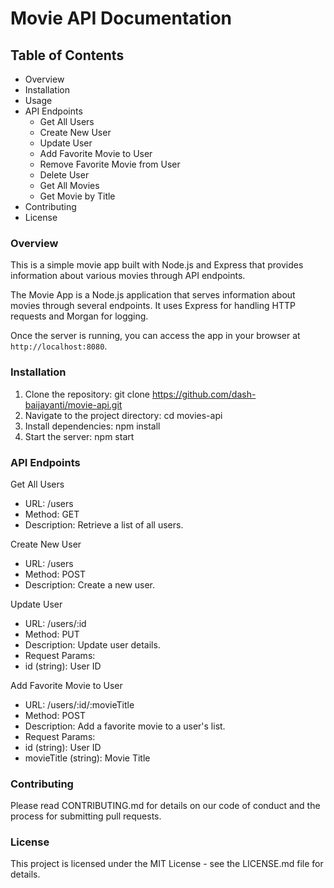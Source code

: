 # Movie API Documentation

## Table of Contents

+ Overview
+ Installation
+ Usage
+ API Endpoints
  + Get All Users
  + Create New User
  + Update User
  + Add Favorite Movie to User
  + Remove Favorite Movie from User
  + Delete User
  + Get All Movies
  + Get Movie by Title
+ Contributing
+ License

### Overview

This is a simple movie app built with Node.js and Express that provides information about various movies through API endpoints.

The Movie App is a Node.js application that serves information about movies through several endpoints. It uses Express for handling HTTP requests and Morgan for logging.

Once the server is running, you can access the app in your browser at `http://localhost:8080`.

### Installation

1. Clone the repository: git clone <https://github.com/dash-baijayanti/movie-api.git>
2. Navigate to the project directory: cd movies-api
3. Install dependencies: npm install
4. Start the server: npm start

### API Endpoints

Get All Users

+ URL: /users
+ Method: GET
+ Description: Retrieve a list of all users.

Create New User

+ URL: /users
+ Method: POST
+ Description: Create a new user.

Update User

+ URL: /users/:id
+ Method: PUT
+ Description: Update user details.
+ Request Params:
+ id (string): User ID

Add Favorite Movie to User

+ URL: /users/:id/:movieTitle
+ Method: POST
+ Description: Add a favorite movie to a user's list.
+ Request Params:
+ id (string): User ID
+ movieTitle (string): Movie Title

### Contributing

Please read CONTRIBUTING.md for details on our code of conduct and the process for submitting pull requests.

### License

This project is licensed under the MIT License - see the LICENSE.md file for details.
